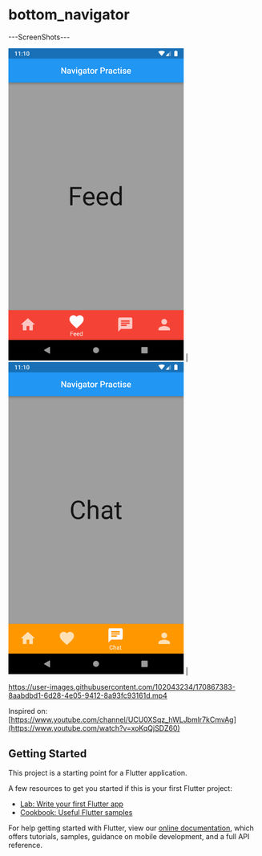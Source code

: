 # bottom_navigator

---ScreenShots---

<img src="assets/1.png" width="350">  |  <img src="assets/2.png" width="350">  |  



https://user-images.githubusercontent.com/102043234/170867383-8aabdbd1-6d28-4e05-9412-8a93fc93161d.mp4



Inspired on: [https://www.youtube.com/channel/UCU0XSqz_hWLJbmlr7kCmvAg](https://www.youtube.com/watch?v=xoKqQjSDZ60)

## Getting Started

This project is a starting point for a Flutter application.

A few resources to get you started if this is your first Flutter project:

- [Lab: Write your first Flutter app](https://flutter.dev/docs/get-started/codelab)
- [Cookbook: Useful Flutter samples](https://flutter.dev/docs/cookbook)

For help getting started with Flutter, view our
[online documentation](https://flutter.dev/docs), which offers tutorials,
samples, guidance on mobile development, and a full API reference.
